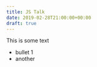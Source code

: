 ```yaml
---
title: JS Talk
date: 2019-02-28T21:00:00+00:00
draft: true
---
```

This is some text

* bullet 1
* another